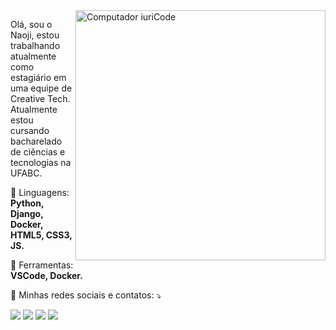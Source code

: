 <img src="https://raw.githubusercontent.com/MicaelliMedeiros/micaellimedeiros/master/image/computer-illustration.png" min-width="400px" max-width="400px" width="400px" align="right" alt="Computador iuriCode">

<p align="left"> 
  Olá, sou o Naoji, estou trabalhando atualmente como estagiário em uma equipe de Creative Tech. 
  Atualmente estou cursando bacharelado de ciências e tecnologias na UFABC.
</p>

<p align="left">
  🦄 Linguagens: <strong>Python, Django, Docker, HTML5, CSS3, JS.</strong>
</p>

<p align="left">
  💼 Ferramentas: <strong>VSCode, Docker.</strong>
</p>

<p align="left">
  💌 Minhas redes sociais e contatos: ⤵️
</p>

<p align="left">
  <a href="mailto:naoji.okamoto@gmail.com" alt="Gmail">
  <img src="https://img.shields.io/badge/-Gmail-FF0000?style=flat-square&labelColor=FF0000&logo=gmail&logoColor=white&link=mailto:naoji.okamoto@gmail.com" /></a>

  <a href="https://www.linkedin.com/in/naojiokamoto/" alt="Linkedin">
  <img src="https://img.shields.io/badge/-Linkedin-0e76a8?style=flat-square&logo=Linkedin&logoColor=white&link=https://www.linkedin.com/in/naojiokamoto/" /></a>

  <a href="https://api.whatsapp.com/send?phone=5511966484342" alt="WhatsApp">
  <img src="https://img.shields.io/badge/-WhatsApp-25d366?style=flat-square&labelColor=25d366&logo=whatsapp&logoColor=white&link=https://api.whatsapp.com/send?phone=5511966484342"/></a>


  <a href="https://www.instagram.com/naoji_okamoto/" alt="Instagram">
  <img src="https://img.shields.io/badge/-Instagram-DF0174?style=flat-square&labelColor=DF0174&logo=instagram&logoColor=white&link=https://www.instagram.com/naoji_okamoto/"/></a>
</p>  
